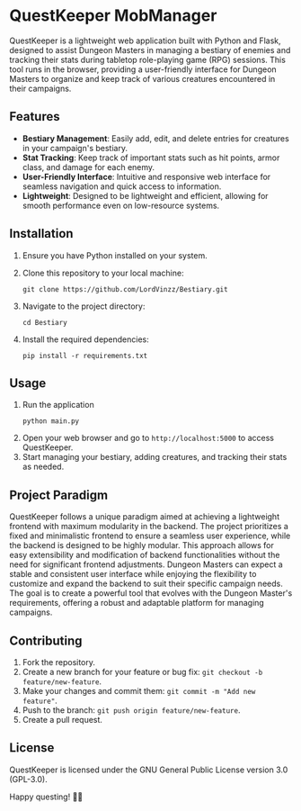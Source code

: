 # QuestKeeper MobManager

QuestKeeper is a lightweight web application built with Python and Flask, designed to assist Dungeon Masters in managing a bestiary of enemies and tracking their stats during tabletop role-playing game (RPG) sessions. This tool runs in the browser, providing a user-friendly interface for Dungeon Masters to organize and keep track of various creatures encountered in their campaigns.

## Features

- **Bestiary Management**: Easily add, edit, and delete entries for creatures in your campaign's bestiary.
- **Stat Tracking**: Keep track of important stats such as hit points, armor class, and damage for each enemy.
- **User-Friendly Interface**: Intuitive and responsive web interface for seamless navigation and quick access to information.
- **Lightweight**: Designed to be lightweight and efficient, allowing for smooth performance even on low-resource systems.

## Installation

1. Ensure you have Python installed on your system.
2. Clone this repository to your local machine:

   ```
   git clone https://github.com/LordVinzz/Bestiary.git
   ```
3. Navigate to the project directory:
   ```
   cd Bestiary
   ```
4. Install the required dependencies:
   ```
   pip install -r requirements.txt
   ```
   
## Usage
1. Run the application
	```
	python main.py
	```
2. Open your web browser and go to `http://localhost:5000` to access QuestKeeper.
3. Start managing your bestiary, adding creatures, and tracking their stats as needed.

## Project Paradigm

QuestKeeper follows a unique paradigm aimed at achieving a lightweight frontend with maximum modularity in the backend. The project prioritizes a fixed and minimalistic frontend to ensure a seamless user experience, while the backend is designed to be highly modular. This approach allows for easy extensibility and modification of backend functionalities without the need for significant frontend adjustments. Dungeon Masters can expect a stable and consistent user interface while enjoying the flexibility to customize and expand the backend to suit their specific campaign needs. The goal is to create a powerful tool that evolves with the Dungeon Master's requirements, offering a robust and adaptable platform for managing campaigns.


## Contributing

1.  Fork the repository.
2.  Create a new branch for your feature or bug fix: `git checkout -b feature/new-feature`.
3.  Make your changes and commit them: `git commit -m "Add new feature"`.
4.  Push to the branch: `git push origin feature/new-feature`.
5.  Create a pull request.

## License

QuestKeeper is licensed under the GNU General Public License version 3.0 (GPL-3.0).

Happy questing! 🐉✨

